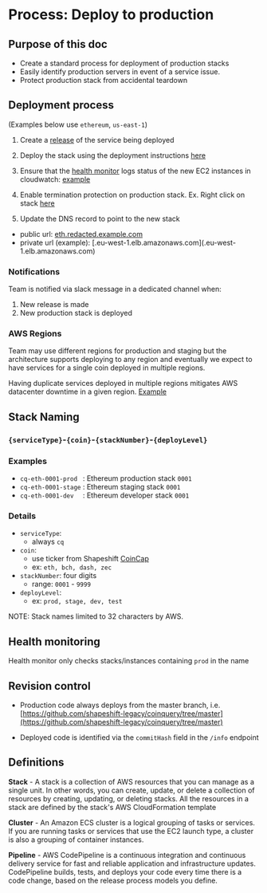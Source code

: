 # Process: Deploy to production

## Purpose of this doc
* Create a standard process for deployment of production stacks
* Easily identify production servers in event of a service issue.
* Protect production stack from accidental teardown 


## Deployment process
(Examples below use `ethereum`, `us-east-1`)
 
1. Create a [release](https://github.com/shapeshift-legacy/coinquery/releases)
of the service being deployed   

2. Deploy the stack using the deployment instructions [here](https://github.com/shapeshift-legacy/coinquery/blob/master/deploy/README.md)

4. Ensure that the [health monitor](https://console.aws.amazon.com/lambda/home?region=us-east-1#/functions)
logs status of the new EC2 instances in cloudwatch: [example](https://console.aws.amazon.com/cloudwatch/home?region=us-east-1#logStream:group=/aws/lambda/ethsync-dev-ethsync)  

5. Enable termination protection on production stack.  Ex. Right click on stack [here](https://console.aws.amazon.com/cloudformation/home?region=us-east-1#/stacks?filter=active)

6. Update the DNS record to point to the new stack
  * public url: [eth.redacted.example.com](https://eth.redacted.example.com)
  * private url (example): [<redacted>.eu-west-1.elb.amazonaws.com](<redacted>.eu-west-1.elb.amazonaws.com)  

### Notifications
Team is notified via slack message in a dedicated channel when:  
1. New release is made  
2. New production stack is deployed

### AWS Regions
Team may use different regions for production and staging but the architecture supports deploying to any region and eventually we expect to have services for a single coin deployed in multiple regions.  

Having duplicate services deployed in multiple regions mitigates AWS datacenter downtime in a given region. [Example](https://www.recode.net/2017/3/2/14792636/amazon-aws-internet-outage-cause-human-error-incorrect-command)


## Stack Naming
### `{serviceType}`-`{coin}`-`{stackNumber}`-`{deployLevel}`

### Examples
* `cq-eth-0001-prod ` : Ethereum production stack `0001`
* `cq-eth-0001-stage` : Ethereum staging stack `0001`
* `cq-eth-0001-dev  ` : Ethereum developer stack `0001`

### Details
* `serviceType`: 
  * always `cq`  
* `coin`: 
  * use ticker from Shapeshift [CoinCap](http://coincap.io/coins)
  * ex: `eth, bch, dash, zec`
* `stackNumber`: four digits
  * range: `0001` - `9999`
* `deployLevel`:  
  * ex: `prod, stage, dev, test`  
  
NOTE: Stack names limited to 32 characters by AWS. 

## Health monitoring
Health monitor only checks stacks/instances containing `prod` in the name

## Revision control
* Production code always deploys from the master branch, i.e.
[https://github.com/shapeshift-legacy/coinquery/tree/master](https://github.com/shapeshift-legacy/coinquery/tree/master)

* Deployed code is identified via the `commitHash` field in the `/info` endpoint 

## Definitions
**Stack** - A stack is a collection of AWS resources that you can manage as a single unit. In other words, you can create, update, or delete a collection of resources by creating, updating, or deleting stacks. All the resources in a stack are defined by the stack's AWS CloudFormation template

**Cluster** - An Amazon ECS cluster is a logical grouping of tasks or services. If you are running tasks or services that use the EC2 launch type, a cluster is also a grouping of container instances.  

**Pipeline** - AWS CodePipeline is a continuous integration and continuous delivery service for fast and reliable application and infrastructure updates. CodePipeline builds, tests, and deploys your code every time there is a code change, based on the release process models you define. 
